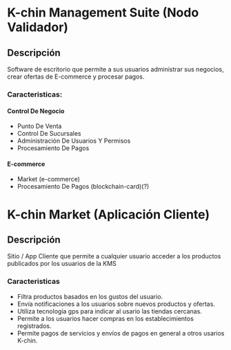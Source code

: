 # K-chin Management Suite (Nodo Validador)
## Descripción
Software de escritorio que permite a sus usuarios administrar sus negocios, crear ofertas de E-commerce y procesar pagos.
### Caracteristicas:
#### Control De Negocio
- Punto De Venta
- Control De Sucursales
- Administración De Usuarios Y Permisos
- Procesamiento De Pagos

#### E-commerce
- Market (e-commerce)
- Procesamiento De Pagos (blockchain-card)(?)

# K-chin Market (Aplicación Cliente)

## Descripción
Sitio / App Cliente que permite a cualquier usuario acceder a los productos publicados por los usuarios de la KMS
### Caracteristicas
- Filtra productos basados en los gustos del usuario.
- Envía notificaciones a los usuarios sobre nuevos productos y ofertas.
- Utiliza tecnología gps para indicar al usario las tiendas cercanas.
- Permite a los usuarios hacer compras en los establecimientos registrados.
- Permite pagos de servicios y envíos de pagos en general a otros usarios K-chin.

